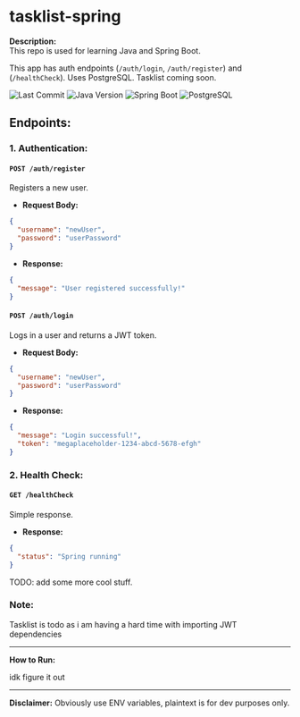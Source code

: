 # tasklist-spring

**Description:**  
This repo is used for learning Java and Spring Boot. 

This app has auth endpoints (`/auth/login`, `/auth/register`) and (`/healthCheck`). Uses PostgreSQL.
Tasklist coming soon.

![Last Commit](https://img.shields.io/github/last-commit/Jozefwl/tasklist?style=for-the-badge)
![Java Version](https://img.shields.io/badge/Java-17-blue?style=for-the-badge&logo=openjdk)
![Spring Boot](https://img.shields.io/badge/Spring%20Boot-3.4.5-darkgreen?style=for-the-badge&logo=spring)
![PostgreSQL](https://img.shields.io/badge/PostgreSQL-17-black?style=for-the-badge&logo=postgresql)

## Endpoints:

### **1. Authentication:**

#### `POST /auth/register`
Registers a new user.

- **Request Body:**
```json
{
  "username": "newUser",
  "password": "userPassword"
}
```

- **Response:**
```json
{
  "message": "User registered successfully!"
}
```

#### `POST /auth/login`
Logs in a user and returns a JWT token.

- **Request Body:**
```json
{
  "username": "newUser",
  "password": "userPassword"
}
```

- **Response:**
```json
{
  "message": "Login successful!",
  "token": "megaplaceholder-1234-abcd-5678-efgh"
}
```

### **2. Health Check:**

#### `GET /healthCheck`
Simple response.

- **Response:**
```json
{
  "status": "Spring running"
}
```
TODO: add some more cool stuff.

### Note:
Tasklist is todo as i am having a hard time with importing JWT dependencies

---

**How to Run:**

idk figure it out

---

**Disclaimer:** Obviously use ENV variables, plaintext is for dev purposes only.
